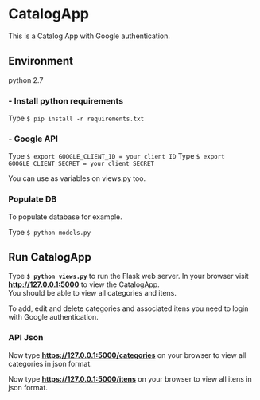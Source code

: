 
# CatalogApp
This is a Catalog App with Google authentication.

## Environment

python 2.7

### - Install python requirements

Type `$ pip install -r requirements.txt`

### - Google API

Type `$ export GOOGLE_CLIENT_ID = your client ID`
Type `$ export GOOGLE_CLIENT_SECRET = your client SECRET`

You can use as variables on views.py too.
### Populate DB
To populate database for example.

Type `$ python models.py`

## Run CatalogApp

Type **`$ python views.py`** to run the Flask web server. In your browser visit **http://127.0.0.1:5000** to view the CatalogApp.  
You should be able to view all categories and itens. 

To add, edit and delete categories and associated itens you need to login with Google authentication.

### API Json

Now type **https://127.0.0.1:5000/categories** on your browser to view all categories in json format.

Now type **https://127.0.0.1:5000/itens** on your browser to view all itens in json format.

